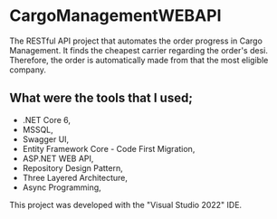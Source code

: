 # CargoManagementWEBAPI
The RESTful API project that automates the order progress in Cargo Management. It finds the cheapest carrier regarding the order's desi. Therefore, the order is automatically made from that the most eligible company.

## What were the tools that I used;
- .NET Core 6,
- MSSQL,
- Swagger UI,
- Entity Framework Core - Code First Migration,
- ASP.NET WEB API,
- Repository Design Pattern,
- Three Layered Architecture,
- Async Programming,


This project was developed with the "Visual Studio 2022" IDE.
